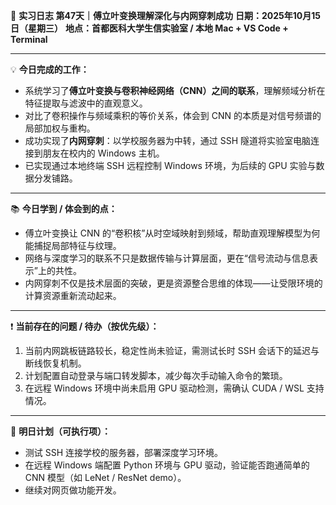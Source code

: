 🧬 **实习日志 第47天｜傅立叶变换理解深化与内网穿刺成功**
**日期：2025年10月15日（星期三）**
**地点：首都医科大学生信实验室 / 本地 Mac + VS Code + Terminal**

---

💡 **今日完成的工作：**

* 系统学习了**傅立叶变换与卷积神经网络（CNN）之间的联系**，理解频域分析在特征提取与滤波中的直观意义。
* 对比了卷积操作与频域乘积的等价关系，体会到 CNN 的本质是对信号频谱的局部加权与重构。
* 成功实现了**内网穿刺**：以学校服务器为中转，通过 SSH 隧道将实验室电脑连接到朋友在校内的 Windows 主机。
* 已实现通过本地终端 SSH 远程控制 Windows 环境，为后续的 GPU 实验与数据分发铺路。

---

📚 **今日学到 / 体会到的点：**

* 傅立叶变换让 CNN 的“卷积核”从时空域映射到频域，帮助直观理解模型为何能捕捉局部特征与纹理。
* 网络与深度学习的联系不只是数据传输与计算层面，更在“信号流动与信息表示”上的共性。
* 内网穿刺不仅是技术层面的突破，更是资源整合思维的体现——让受限环境的计算资源重新流动起来。

---

❗ **当前存在的问题 / 待办（按优先级）：**

1. 当前内网跳板链路较长，稳定性尚未验证，需测试长时 SSH 会话下的延迟与断线恢复机制。
2. 计划配置自动登录与端口转发脚本，减少每次手动输入命令的繁琐。
3. 在远程 Windows 环境中尚未启用 GPU 驱动检测，需确认 CUDA / WSL 支持情况。

---

🎯 **明日计划（可执行项）：**

* 测试 SSH 连接学校的服务器，部署深度学习环境。
* 在远程 Windows 端配置 Python 环境与 GPU 驱动，验证能否跑通简单的 CNN 模型（如 LeNet / ResNet demo）。
* 继续对网页做功能开发。
